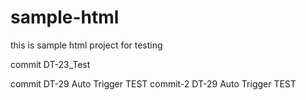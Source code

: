 # sample-html
this is sample html project for testing

commit DT-23_Test

commit DT-29 Auto Trigger TEST
commit-2 DT-29 Auto Trigger TEST
